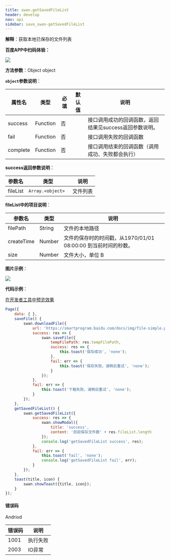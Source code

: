 ```yaml
---
title: swan.getSavedFileList
header: develop
nav: api
sidebar: save_swan-getSavedFileList
---
```


 

**解释**：获取本地已保存的文件列表

**百度APP中扫码体验：**

<img src="https://b.bdstatic.com/miniapp/assets/images/doc_demo/fragment_getSavedFileList.png"  class="demo-qrcode-image" />

**方法参数**：Object object

**`object`参数说明**：

|属性名 |类型  |必填 | 默认值 |说明|
|---- | ---- | ---- | ----|----|
|success   |Function  |  否  | |接口调用成功的回调函数，返回结果见success返回参数说明。|
|fail  |Function  |  否 | | 接口调用失败的回调函数|
|complete   | Function   | 否 | | 接口调用结束的回调函数（调用成功、失败都会执行）|

**success返回参数说明**：

|参数名 |类型 | 说明|
|---- | ---- | ---- |
|fileList  |` Array.<object>  `| 文件列表|

**fileList中的项目说明**：

|参数名 |类型 | 说明|
|---- | ---- | ---- |
|filePath  |String | 文件的本地路径|
|createTime  |Number | 文件的保存时的时间戳，从1970/01/01 08:00:00 到当前时间的秒数。|
|size  |Number | 文件大小，单位 B|

**图片示例**：

<div class="m-doc-custom-examples">
    <div class="m-doc-custom-examples-correct">
        <img src="https://b.bdstatic.com/miniapp/images/getSavedFileList.gif">
    </div>
    <div class="m-doc-custom-examples-correct">
        <img src=" ">
    </div>
    <div class="m-doc-custom-examples-correct">
        <img src=" ">
    </div>     
</div>


**代码示例**：

<a href="swanide://fragment/f888ef3be2955b94548c5dcecf7c5b061573627301292" title="在开发者工具中预览效果" target="_self">在开发者工具中预览效果</a>


```js
Page({
    data: { },
    saveFile() {
        swan.downloadFile({
            url: 'https://smartprogram.baidu.com/docs/img/file-simple.pdf',
            success: res => {
                swan.saveFile({
                    tempFilePath: res.tempFilePath,
                    success: res => {
                        this.toast('保存成功', 'none');
                    },
                    fail: err => {
                        this.toast('保存失败，请稍后重试', 'none');
                    }
                });
            },
            fail: err => {
                this.toast('下载失败，请稍后重试', 'none');
            }
        });
    },
    getSavedFileList() {
        swan.getSavedFileList({
            success: res => {
                swan.showModal({
                    title: 'success',
                    content: '目前保存文件数' + res.fileList.length
                });
                console.log('getSavedFileList success', res);
            },
            fail: err => {
                this.toast('fail', 'none');
                console.log('getSavedFileList fail', err);
            }
        });
    },
    toast(title, icon) {
        swan.showToast({title, icon});
    }
});
```

#### 错误码

Andriod

|错误码|说明|
|--|--|
|1001|执行失败   |
|2003|IO异常|


